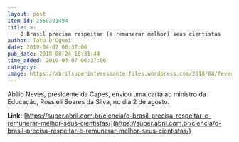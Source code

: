 ```yaml
---
layout: post
item_id: 2550391494
title: >-
    O Brasil precisa respeitar (e remunerar melhor) seus cientistas
author: Tatu D'Oquei
date: 2019-04-07 06:37:06
pub_date: 2018-08-24 16:31:44
time_added: 2019-04-07 06:37:06
category: 
image: https://abrilsuperinteressante.files.wordpress.com/2018/08/feverpitched_fb.png
---
```


Abílio Neves, presidente da Capes, enviou uma carta ao ministro da Educação, Rossieli Soares da Silva, no dia 2 de agosto.

**Link:** [https://super.abril.com.br/ciencia/o-brasil-precisa-respeitar-e-remunerar-melhor-seus-cientistas/](https://super.abril.com.br/ciencia/o-brasil-precisa-respeitar-e-remunerar-melhor-seus-cientistas/)

